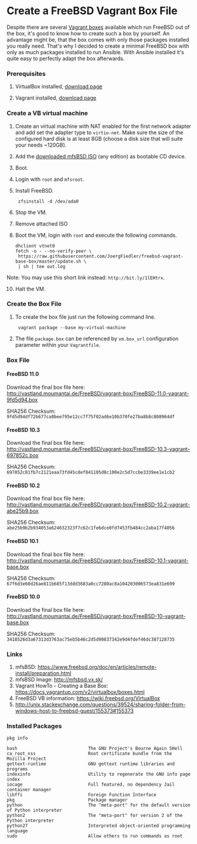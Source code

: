 # Create a FreeBSD Vagrant Box File

Despite there are several [Vagrant boxes](http://www.vagrantbox.es/) available which run FreeBSD out of the box, it's good to know how to create such a box by yourself. An advantage might be, that the box comes with only those packages installed you really need. That's why I decided to create a minimal FreeBSD box with only as much packages installed to run Ansible. With Ansible installed it's quite easy to perfectly adapt the box afterwards.

### Prerequisites

1. VirtualBox installed, [download page](https://www.virtualbox.org/wiki/Downloads)

2. Vagrant installed, [download page](https://www.vagrantup.com/downloads.html)

### Create a VB virtual machine

1. Create an virtual machine with NAT enabled for the first network adapter
and add set the adapter type to `virtio-net`. Make sure the size of the
configured hard disk is at least 8GB (choose a disk size that will suite your
needs ~120GB).

2. Add the [downloaded mfsBSD ISO](http://mfsbsd.vx.sk/) (any edition) 
as bootable CD device.

3. Boot.

4. Login with `root` and `mfsroot`.

5. Install FreeBSD.

        zfsinstall -d /dev/ada0

8. Stop the VM.
9. Remove attached ISO
10. Boot the VM, login with `root` and execute the following commands.

        dhclient vtnet0
        fetch -o - --no-verify-peer \
         https://raw.githubusercontent.com/JoergFiedler/freebsd-vagrant-base-box/master/update.sh \
         | sh | tee out.log

Note: You may use this short link instead: `http://bit.ly/1lEHtrx`.

10. Halt the VM.

### Create the Box File

1. To create the box file just run the following command line.

        vagrant package --base my-virtual-machine

2. The file `package.box` can be referenced by `vm.box_url` configuration
parameter within your `Vagrantfile`.


### Box File

#### FreeBSD 11.0

Download the final box file here: http://vastland.moumantai.de/FreeBSD/vagrant-box/FreeBSD-11.0-vagrant-9fd5d94.box

SHA256 Checksum: `9fd5d94df72b677ca0bee795e12cc7f75f02ad6e10b370fe27ba8b8c808964df`

#### FreeBSD 10.3

Download the final box file here: http://vastland.moumantai.de/FreeBSD/vagrant-box/FreeBSD-10.3-vagrant-697852c.box

SHA256 Checksum: `697852c81fb7c2121eaa73fd45cdef841105d8c100e2c5d7ccbe3339ee1e1cb2`

#### FreeBSD 10.2

Download the final box file here: http://vastland.moumantai.de/FreeBSD/vagrant-box/FreeBSD-10.2-vagrant-abe25b9.box

SHA256 Checksum: `abe25b9b2b934053a624632323f7c62c1fe6dce0fd7453fb484cc2aba17f4056`

#### FreeBSD 10.1
Download the final box file here: http://vastland.moumantai.de/FreeBSD/vagrant-box/FreeBSD-10.1-vagrant-base.box

SHA256 Checksum: `67f6d3e60d26ae811b685f13ddd3683a0cc7280ac8a104203006573ea831e699`

#### FreeBSD 10.0
Download the final box file here: http://vastland.moumantai.de/FreeBSD/vagrant-box/FreeBSD-10-vagrant-base.box

SHA256 Checksum: `3418526d3a67313d3763ac75eb5b46c2d5d90837342e9d4fdef46dc387128735`

### Links
1. mfsBSD: https://www.freebsd.org/doc/en/articles/remote-install/preparation.html
2. mfsBSD Image: http://mfsbsd.vx.sk/
3. Vagrant HowTo - Creating a Base Box: https://docs.vagrantup.com/v2/virtualbox/boxes.html
4. FreeBSD VB information: https://wiki.freebsd.org/VirtualBox
5. http://unix.stackexchange.com/questions/39524/sharing-folder-from-windows-host-to-freebsd-guest/155373#155373

### Installed Packages

`pkg info`

    bash                           The GNU Project's Bourne Again SHell
    ca_root_nss                    Root certificate bundle from the Mozilla Project
    gettext-runtime                GNU gettext runtime libraries and programs
    indexinfo                      Utility to regenerate the GNU info page index
    iocage                         Full featured, no dependency Jail container manager
    libffi                         Foreign Function Interface
    pkg                            Package manager
    python                         The "meta-port" for the default version of Python interpreter
    python2                        The "meta-port" for version 2 of the Python interpreter
    python27                       Interpreted object-oriented programming language
    sudo                           Allow others to run commands as root
